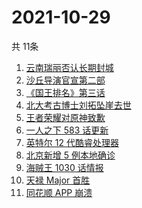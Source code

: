 # 2021-10-29
  共 11条

  <!-- BEGIN -->
  <!-- 最后更新时间:Fri Oct 29 2021 02:23:59 GMT+0000 (Coordinated Universal Time) -->
  1. [云南瑞丽否认长期封城](https://www.zhihu.com/search?q=瑞丽)
1. [沙丘导演官宣第二部](https://www.zhihu.com/search?q=沙丘)
1. [《国王排名》第三话](https://www.zhihu.com/search?q=国王排名)
1. [北大考古博士刘拓坠崖去世](https://www.zhihu.com/search?q=刘拓)
1. [王者荣耀对原神致歉](https://www.zhihu.com/search?q=原神)
1. [一人之下 583 话更新](https://www.zhihu.com/search?q=一人之下)
1. [英特尔 12 代酷睿处理器](https://www.zhihu.com/search?q=12代酷睿)
1. [北京新增 5 例本地确诊](https://www.zhihu.com/search?q=北京疫情)
1. [海贼王 1030 话情报](https://www.zhihu.com/search?q=海贼王)
1. [天禄 Major 首胜](https://www.zhihu.com/search?q=tyloo)
1. [同花顺 APP 崩溃](https://www.zhihu.com/search?q=同花顺)
  <!-- END -->
  